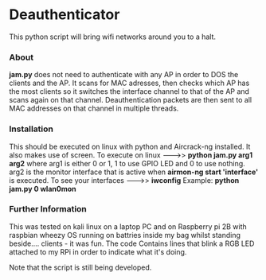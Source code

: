 # Deauthenticator
This python script will bring wifi networks around you to a halt.

### About ###
**jam.py** does not need to authenticate with any AP in order to DOS the clients and the AP.
It scans for MAC adresses, then checks which AP has the most clients so it switches the interface
channel to that of the AP and scans again on that channel. Deauthentication packets are then
sent to all MAC addresses on that channel in multiple threads.

### Installation ####
This should be executed on linux with python and Aircrack-ng installed.
It also makes use of screen. To execute on linux --->> **python jam.py arg1 arg2**
where arg1 is either 0 or 1, 1 to use GPIO LED and 0 to use nothing. arg2 is the
monitor interface that is active when **airmon-ng start 'interface'** is executed.
To see your interfaces --->> **iwconfig**
Example: **python jam.py 0 wlan0mon**

### Further Information ###
This was tested on kali linux on a laptop PC and on Raspberry pi 2B with raspbian wheezy OS 
running on battries inside my bag whilst standing beside....  clients - it was fun. 
The code Contains lines that blink a RGB LED attached to my RPi in order to
indicate what it's doing.

Note that the script is still being developed.

